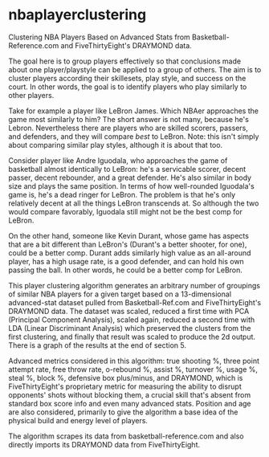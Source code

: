 # nbaplayerclustering
Clustering NBA Players Based on Advanced Stats from Basketball-Reference.com and FiveThirtyEight's DRAYMOND data.

The goal here is to group players effectively so that conclusions made about one player/playstyle can be applied to a group of others. The aim is to cluster players according their skillesets, play style, and success on the court. In other words, the goal is to identify players who play similarly to other players.

Take for example a player like LeBron James. Which NBAer approaches the game most similarly to him? The short answer is not many, because he's Lebron. Nevertheless there are players who are skilled scorers, passers, and defenders, and they will compare *best* to LeBron. Note: this isn't simply about comparing similar play styles, although it is about that too.

Consider player like Andre Iguodala, who approaches the game of basketball almost identically to LeBron: he's a servicable scorer, decent passer, decent rebounder, and a great defender. He's also similar in body size and plays the same position. In terms of how well-rounded Iguodala's game is, he's a dead ringer for LeBron. The problem is that he's only relatively decent at all the things LeBron transcends at. So although the two would compare favorably, Iguodala still might not be the best comp for LeBron.

On the other hand, someone like Kevin Durant, whose game has aspects that are a bit different than LeBron's (Durant's a better shooter, for one), could be a better comp. Durant adds similarly high value as an all-around player, has a high usage rate, is a good defender, and can hold his own passing the ball. In other words, he could be a better comp for LeBron.

This player clustering algorithm generates an arbitrary number of groupings of similar NBA players for a given target based on a 13-dimensional advanced-stat dataset pulled from Basketball-Ref.com and FiveThirtyEight's DRAYMOND data. The dataset was scaled, reduced a first time with PCA (Principal Component Analysis), scaled again, reduced a second time with LDA (Linear Discriminant Analysis) which preserved the clusters from the first clustering, and finally that result was scaled to produce the 2d output. There is a graph of the results at the end of section 5.

Advanced metrics considered in this algorithm: true shooting %, three point attempt rate, free throw rate, o-rebound %, assist %, turnover %, usage %, steal %, block %, defensive box plus/minus, and DRAYMOND, which is FiveThirtyEight's proprietary metric for measuring the ability to disrupt opponents' shots without blocking them, a crucial skill that's absent from standard box score info and even many advanced stats. Position and age are also considered, primarily to give the algorithm a base idea of the physical build and energy level of players.

The algorithm scrapes its data from basketball-reference.com and also directly imports its DRAYMOND data from FiveThirtyEight.
